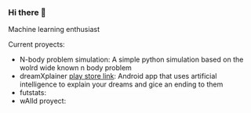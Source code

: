 ### Hi there 👋

Machine learning enthusiast

Current proyects:

- N-body problem simulation: A simple python simulation based on the wolrd wide known n body problem 
- dreamXplainer [play store link](https://play.google.com/store/apps/details?id=com.dreamxplainer&hl=es_419&gl=US): Android app that uses artificial intelligence to explain your dreams and gice an ending to them
- futstats:
- wAIld proyect:

